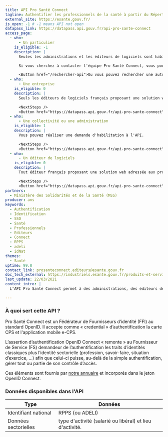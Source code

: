 ```yaml
---
title: API Pro Santé Connect
tagline: Authentifier les professionnels de la santé à partir du Répertoire Partagé des Professionnels de Santé (RPPS)
external_site: https://esante.gouv.fr/
is_open: -1 # -1 means API not open
datapass_link: https://datapass.api.gouv.fr/api-pro-sante-connect
access_page: 
  - who:
      - Un particulier
    is_eligible: -1
    description: |
      Seules les administrations et les éditeurs de logiciels sont habilitées à utiliser l'API Pro Santé Connect ou intégrer le bouton Pro Santé Connect.

      Si vous cherchez à contacter l'équipe Pro Santé Connect, vous pouvez [contacter l'Agence Numérique en Santé](mailto:prosanteconnect.editeurs@esante.gouv.fr)

      <Button href="/rechercher-api">Ou vous pouvez rechercher une autre API</Button>
  - who:
      - Une entreprise
    is_eligible: 0
    description: |
      Seuls les éditeurs de logiciels français proposant une solution web adressée aux professionnels de santé peuvent demander à se raccorder à Pro Santé Connect.

      <NextSteps />
      <Button href="https://datapass.api.gouv.fr/api-pro-sante-connect">Remplir une demande</Button>
  - who:
      - Une collectivité ou une administration
    is_eligible: 1
    description: |
      Vous pouvez réaliser une demande d'habilitation à l'API.

      <NextSteps />
      <Button href="https://datapass.api.gouv.fr/api-pro-sante-connect">Remplir une demande</Button>
  - who:
      - Un éditeur de logiciels
    is_eligible: 0
    description: |
      Tout éditeur français proposant une solution web adressée aux professionnels de santé et qui souhaite pouvoir authentifier des professionnels de santé peut demander à se raccorder à Pro Santé Connect.

      <NextSteps />
      <Button href="https://datapass.api.gouv.fr/api-pro-sante-connect">Remplir une demande</Button>
partners:
  - Ministère des Solidarités et de la Santé (MSS)
producer: ans
keywords:
  - Authentification
  - Identification
  - SSO
  - Santé
  - Professionnels
  - Editeurs
  - Connect
  - RPPS
  - adeli
  - idNat
themes:
  - Santé
uptime: 99.8
contact_link: prosanteconnect.editeurs@esante.gouv.fr
doc_tech_external: https://industriels.esante.gouv.fr/produits-et-services/pro-sante-connect/documentation-technique
last_update: 22/03/2021
content_intro: | 
  L‘API Pro Santé Connect permet à des administrations, des éditeurs de logiciels ou des entreprises d’ajouter un bouton Pro Santé Connect, pour recueillir des données d’identité fiables et ainsi identifier les utilisateurs de leur service en ligne (en vue d’une entrée en relation ou connexion).

---
```


### À quoi sert cette API ?

Pro Santé Connect est un Fédérateur de Fournisseurs d’identité (FFI) au standard OpenID. Il accepte comme « credential » d’authentification la carte CPS et l'application mobile e-CPS.

L’assertion d’authentification OpenID Connect « remonte » au Fournisseur de Service (FS) demandeur de l’authentification les traits d’identités classiques plus l’identité sectorielle (profession, savoir-faire, situation d’exercice, …) afin que celui-ci puisse, au-delà de la simple authentification, gérer tout ou partie de son contrôle d’accès.

Ces éléments sont fournis par [notre annuaire](https://annuaire.sante.fr) et incorporés dans le jeton OpenID Connect.

### Données disponibles dans l'API

| Type                       | Données                                                  |
| -------------------------- | -------------------------------------------------------- |
| Identifiant national       | RPPS (ou ADELI)                                          |
| Données sectorielles       | type d'activité (salarié ou libéral) et lieu d'activité. |
